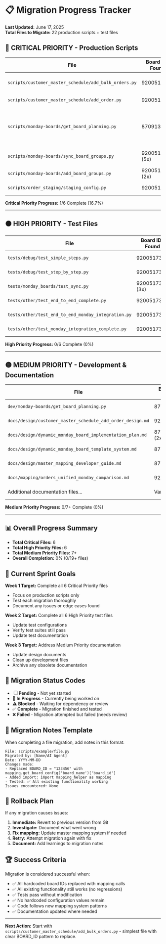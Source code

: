 # 📋 Migration Progress Tracker

**Last Updated:** June 17, 2025  
**Total Files to Migrate:** 22 production scripts + test files

## 🔴 CRITICAL PRIORITY - Production Scripts

| File | Board IDs Found | Status | Assigned To | Completion Date | Notes |
|------|----------------|--------|-------------|-----------------|-------|
| `scripts/customer_master_schedule/add_bulk_orders.py` | 9200517329 | ✅ Complete | AI Agent | June 17, 2025 | Successfully migrated to use mapping helper |
| `scripts/customer_master_schedule/add_order.py` | 9200517329 | ☐ Pending | | | Simple BOARD_ID replacement |
| `scripts/monday-boards/get_board_planning.py` | 8709134353 | ✅ Complete | AI Agent | June 17, 2025 | Migrated BOARD_ID, TABLE_NAME, DATABASE_NAME to centralized mapping |
| `scripts/monday-boards/sync_board_groups.py` | 9200517329 (5x) | ☐ Pending | | | Complex - multiple references |
| `scripts/monday-boards/add_board_groups.py` | 9200517329 (2x) | ☐ Pending | | | Medium complexity |
| `scripts/order_staging/staging_config.py` | 9200517329 | ☐ Pending | | | Dictionary config update |

**Critical Priority Progress:** 1/6 Complete (16.7%)

---

## 🟠 HIGH PRIORITY - Test Files

| File | Board IDs Found | Status | Assigned To | Completion Date | Notes |
|------|----------------|--------|-------------|-----------------|-------|
| `tests/debug/test_simple_steps.py` | 9200517329 | ☐ Pending | | | Test file |
| `tests/debug/test_step_by_step.py` | 9200517329 | ☐ Pending | | | Test file |
| `tests/monday_boards/test_sync.py` | 9200517329 (3x) | ☐ Pending | | | Test file |
| `tests/other/test_end_to_end_complete.py` | 9200517329 | ☐ Pending | | | Test file |
| `tests/other/test_end_to_end_monday_integration.py` | 9200517329 | ☐ Pending | | | Test file |
| `tests/other/test_monday_integration_complete.py` | 9200517329 | ☐ Pending | | | Test file |

**High Priority Progress:** 0/6 Complete (0%)

---

## 🟡 MEDIUM PRIORITY - Development & Documentation

| File | Board IDs Found | Status | Assigned To | Completion Date | Notes |
|------|----------------|--------|-------------|-----------------|-------|
| `dev/monday-boards/get_board_planning.py` | 8709134353 | ☐ Pending | | | Development version |
| `docs/design/customer_master_schedule_add_order_design.md` | 9200517329 | ☐ Pending | | | Documentation |
| `docs/design/dynamic_monday_board_implementation_plan.md` | 8709134353 (2x) | ☐ Pending | | | Documentation |
| `docs/design/dynamic_monday_board_template_system.md` | 8709134353 | ☐ Pending | | | Documentation |
| `docs/design/master_mapping_developer_guide.md` | 8709134353 | ☐ Pending | | | Documentation |
| `docs/mapping/orders_unified_monday_comparison.md` | 9218090006 | ☐ Pending | | | Documentation |
| Additional documentation files... | Various | ☐ Pending | | | Lower priority |

**Medium Priority Progress:** 0/7+ Complete (0%)

---

## 📊 Overall Progress Summary

- **Total Critical Files:** 6
- **Total High Priority Files:** 6  
- **Total Medium Priority Files:** 7+
- **Overall Completion:** 0% (0/19+ files)

## 🎯 Current Sprint Goals

**Week 1 Target:** Complete all 6 Critical Priority files
- Focus on production scripts only
- Test each migration thoroughly  
- Document any issues or edge cases found

**Week 2 Target:** Complete all 6 High Priority test files  
- Update test configurations
- Verify test suites still pass
- Update test documentation

**Week 3 Target:** Address Medium Priority documentation
- Update design documents
- Clean up development files  
- Archive any obsolete documentation

## 🔧 Migration Status Codes

- ☐ **Pending** - Not yet started
- 🔄 **In Progress** - Currently being worked on
- ⚠️ **Blocked** - Waiting for dependency or review
- ✅ **Complete** - Migration finished and tested
- ❌ **Failed** - Migration attempted but failed (needs review)

## 📝 Migration Notes Template

When completing a file migration, add notes in this format:

```
File: scripts/example/file.py
Migrated by: [Name/AI Agent]
Date: YYYY-MM-DD
Changes made:
- Replaced BOARD_ID = "123456" with mapping.get_board_config('board_name')['board_id']
- Added import: import mapping_helper as mapping
- Tested: ✅ All existing functionality working
Issues encountered: None
```

## 🚨 Rollback Plan

If any migration causes issues:

1. **Immediate:** Revert to previous version from Git
2. **Investigate:** Document what went wrong
3. **Fix mapping:** Update master mapping system if needed
4. **Retry:** Attempt migration again with fix
5. **Document:** Add learnings to migration notes

## 🏆 Success Criteria

Migration is considered successful when:

- ✅ All hardcoded board IDs replaced with mapping calls
- ✅ All existing functionality still works (no regressions)
- ✅ Tests pass without modification
- ✅ No hardcoded configuration values remain
- ✅ Code follows new mapping system patterns
- ✅ Documentation updated where needed

---

**Next Action:** Start with `scripts/customer_master_schedule/add_bulk_orders.py` - simplest file with clear BOARD_ID pattern to replace.
